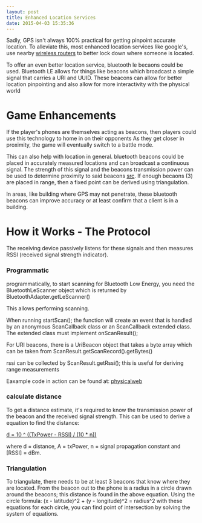 ```yaml
---
layout: post
title: Enhanced Location Services
date: 2015-04-03 15:35:36
---
```


Sadly, GPS isn't always 100% practical for getting pinpoint accurate location.
To alleviate this, most enhanced location services like google's, use nearby [wireless routers](https://support.google.com/gmm/answer/2839911?hl=en) to better lock down where someone is located.

To offer an even better location service, bluetooth le becaons could be used.
Bluetooth LE allows for things like beacons which broadcast a simple signal that carries a URI and UUID.
These beacons can allow for better location pinpointing and also allow for more interactivity with the physical world

Game Enhancements
==================

If the player's phones are themselves acting as beacons, then players could use this technology to home in on their opponents
As they get closer in proximity, the game will eventually switch to a battle mode.

This can also help with location in general.
bluetooth beacons could be placed in accurately measured locations and can broadcast a continuous signal.
The strength of this signal and the beacons transmission power can be used to determine proximity to said beacons [src](https://en.wikipedia.org/wiki/Bluetooth_low_energy#Proximity_sensing).
If enough becaons (3) are placed in range, then a fixed point can be derived using triangulation.

In areas, like building where GPS may not penetrate, these bluetooth beacons can improve accuracy or at least confirm that a client is in a building.

How it Works - The Protocol
===========================

The receiving device passively listens for these signals and then measures RSSI (received signal strength indicator).


### Programmatic

programmatically, to start scanning for Bluetooth Low Energy, you need the BluetoothLeScanner object which is returned by BluetoothAdapter.getLeScanner()

This allows performing scanning.

When running startScan(); the function will create an event that is handled by an anonymous ScanCallback class or an ScanCallback extended class.
The extended class must implement onScanResult();

For URI beacons, there is a UriBeacon object that takes a byte array which can be taken from ScanResult.getScanRecord().getBytes()

rssi can be collected by ScanResult.getRssi(); this is useful for deriving range measurements

Eaxample code in action can be found at: [physicalweb](https://github.com/google/physical-web/blob/master/android/PhysicalWeb/app/src/main/java/org/physical_web/physicalweb/UriBeaconDiscoveryService.java)

### calculate distance

To get a distance estimate, it's required to know the transmission power of the beacon and the received signal strength.
This can be used to derive a equation to find the distance:

[d = 10 ^ ((TxPower - RSSI) / (10 * n))](http://stackoverflow.com/questions/22784516/estimating-beacon-proximity-distance-based-on-rssi-bluetooth-le)

where d = distance, A = txPower, n = signal propagation constant and [RSSI] = dBm.

### Triangulation

To triangulate, there needs to be at least 3 beacons that know where they are located.
From the beacon out to the phone is a radius in a circle drawn around the beacons;
this distance is found in the above equation.
Using the circle formula: 
	(x - latitude)^2 + (y - longitude)^2 = radius^2
with these equations for each circle, you can find point of intersection by solving the system of equations.
